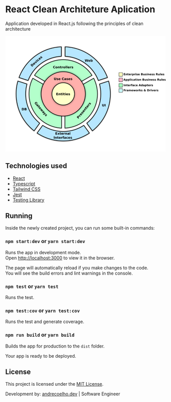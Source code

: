 # React Clean Architeture Aplication

Application developed in React.js following the principles of clean architecture

<img src="./assets/clean-architecture.png" alt="Clean Architecture" />

## Technologies used

- [React](https://pt-br.reactjs.org/)
- [Typescript](https://www.typescriptlang.org/)
- [Tailwind CSS](https://tailwindcss.com/)
- [Jest](https://jestjs.io/)
- [Testing Library](https://testing-library.com/docs/react-testing-library/intro)

## Running

Inside the newly created project, you can run some built-in commands:

### `npm start:dev` or `yarn start:dev`

Runs the app in development mode.<br>
Open [http://localhost:3000](http://localhost:3000) to view it in the browser.

The page will automatically reload if you make changes to the code.<br>
You will see the build errors and lint warnings in the console.

### `npm test` or `yarn test`

Runs the test.<br>

### `npm test:cov` or `yarn test:cov`

Runs the test and generate coverage.<br>

### `npm run build` or `yarn build`

Builds the app for production to the `dist` folder.<br>

Your app is ready to be deployed.

## License

This project is licensed under the [MIT License](https://opensource.org/licenses/MIT).

Development by: [andrecoelho.dev](https://andrecoelho.dev) | Software Engineer
